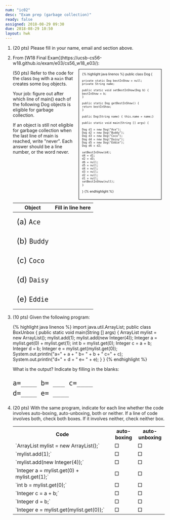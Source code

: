 ```yaml
---
num: "ic02"
desc: "Exam prep (garbage collection)"
ready: false
assigned: 2018-08-29 09:30
due: 2018-08-29 10:50
layout: hwk
---
```


<div style="display:none;">
https://ucsb-cs56-m18.github.io/hwk/ic02/
</div>

<style>
  table.circle-one * td { border: none; }
  table.circle-one * th { border: none; }
  table.circle-one { border: none; }

ol li ol li { margin-bottom: 5em; }


ol li ol li { margin-bottom: 10em; }

</style>



<ol>

<li style="margin-bottom:1em;"> (20 pts) Please fill in your name, email and section above.</li>

<li markdown="1" style="margin-bottom:1em;" > From [W18 Final Exam](https://ucsb-cs56-w18.github.io/exam/e03/cs56_w18_e03/):

<style>
 div.dog { font-size: 72%;
   line-height: 102%;
   margin: 1em;
   padding: 1em;
   border: 1px solid black;
   width: 50%;
   float: right;
}

div.dog * td  {
  padding-left:5px; padding-right: 5px;
}
</style>

<div class="dog" markdown="1">
{% highlight java linenos %}
public class Dog {
    
    private static Dog bestInShow = null;
    private String name;
    
    public static void setBestInShow(Dog b) {
	bestInShow = b;
    }
    
    public static Dog getBestInShow() {
	return bestInShow;
    }
    
    public Dog(String name) { this.name = name;}
    
    public static void main(String [] args) {
	
	Dog d1 = new Dog("Ace");
	Dog d2 = new Dog("Buddy");
	Dog d3 = new Dog("Coco");
	Dog d4 = new Dog("Daisy");
	Dog d5 = new Dog("Eddie");
	Dog d6 = d2;   
	
	setBestInShow(d4);       
	d4 = d1;                 
	d2 = d3;                 
	d6 = null;               
	d5 = null;               
	d4 = null;               
	d3 = null;               
	d2 = null;               
	d1 = null;               
	setBestInShow(null);     
    }
}
{% endhighlight %}
</div><!-- dog -->

(50 pts) Refer to the code for the class `Dog` with a `main`
that creates some `Dog` objects.

Your job: figure out after which line of main() each of the following Dog
objects is eligible for garbage collection.

If an object is still not eligible for garbage collection when the
last line of main is reached, write "never".  Each answer should be a
line number, or the word never.

<style>
 .fill-in-blanks-smaller table {
    width: 60%;
     }
      .fill-in-blanks-smaller table * td {
          margin: 0.5em 0.5em 0.5em 0.5em;
	      padding: 0.5em 0.5em 0.5em 0.5em;
	      font-size: 150%;
	      line-height: 150%;
	       }
	       </style>

<div class="fill-in-blanks-smaller" markdown="1">

| Object         | Fill in line  here |
|----------------|--------------------|
| (a) `Ace`      |                    |
| (b) `Buddy`  |                    |
| (c) `Coco`    |                    |
| (d) `Daisy`     |                    |
| (e) `Eddie`     |                    |	

</div>
<div class="pagebreak" />

</li>

<li  markdown="1"> (10 pts) Given the following program:

{% highlight java linenos %}
import java.util.ArrayList;
public class BoxUnbox {
    public static void main(String [] args) {
	ArrayList<Integer> mylist = new ArrayList<Integer>();
	mylist.add(1);
	mylist.add(new Integer(4));
	Integer a = mylist.get(0) + mylist.get(1);
	int b = mylist.get(0);
	Integer c = a + b;
	Integer d = b;
	Integer e = mylist.get(mylist.get(0));
	System.out.println("a=" + a + " b= " + b + " c=" + c);
	System.out.println("d=" + d + " e= " + e);
    }
}
{% endhighlight %}

What is the output? Indicate by filling in the blanks:

<pre style="line-height:150%; font-size:150%;">
a=____ b= ___ c=____
d=____ e= ____
</pre>

</li>

<li markdown="1">

(20 pts) With the same program, indicate for each line whether the code
involves auto-boxing, auto-unboxing, both or neither.  If a line of
code involves both, check both boxes.  If it involves neither, check
neither box.

<table class="boxingTable">

<tr>
 <th width="60%">Code</th>
  <th width="10%">auto-boxing</th>
   <th width="10%">auto-unboxing</th>
   </tr>

<tr>
<td markdown="1">
`ArrayList<Integer> mylist = new ArrayList<Integer>();`
</td>
<td class="checkbox">&square;</td><td class="checkbox">&square;
</td>
</tr>

<tr>
<td markdown="1">
`mylist.add(1);`
</td>
<td class="checkbox">&square;</td><td class="checkbox">&square;
</td>
</tr>


<tr>
<td markdown="1">
`mylist.add(new Integer(4));`
</td>
<td class="checkbox">&square;</td><td class="checkbox">&square;
</td>
</tr>

<tr>
<td markdown="1">
`Integer a = mylist.get(0) + mylist.get(1);`
</td>
<td class="checkbox">&square;</td><td class="checkbox">&square;
</td>
</tr>

<tr>
<td markdown="1">
`int b = mylist.get(0);`
</td>
<td class="checkbox">&square;</td><td class="checkbox">&square;
</td>
</tr>

<tr>
<td markdown="1">
`Integer c = a + b;`
</td>
<td class="checkbox">&square;</td><td class="checkbox">&square;
</td>
</tr>

<tr>
<td markdown="1">
`Integer d = b;`
</td>
<td class="checkbox">&square;</td><td class="checkbox">&square;
</td>
</tr>

<tr>
<td markdown="1">
`Integer e = mylist.get(mylist.get(0));`
</td>
<td class="checkbox">&square;</td><td class="checkbox">&square;
</td>
</tr>

</table>

</li>
  
</ol>
